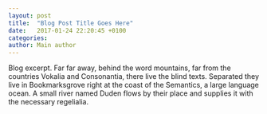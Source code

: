 ```yaml
---
layout: post
title:  "Blog Post Title Goes Here"
date:   2017-01-24 22:20:45 +0100
categories: 
author: Main author
---
```


Blog excerpt. Far far away, behind the word mountains, far from the countries Vokalia and Consonantia, there live the blind texts. Separated they live in Bookmarksgrove right at the coast of the Semantics, a large language ocean. A small river named Duden flows by their place and supplies it with the necessary regelialia.